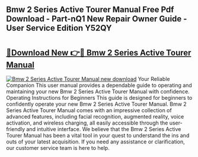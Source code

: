## Bmw 2 Series Active Tourer Manual Free Pdf Download - Part-nQ1 New Repair Owner Guide - User Service Edition Y52QY

# <h2><a href="http://cf16305.oget.top/?id=Bmw+2+Series+Active+Tourer+Manual">🔗Download New 👉🔴 Bmw 2 Series Active Tourer Manual</a></h2>

[![Bmw 2 Series Active Tourer Manual new download](https://i.imgur.com/5g1atiW.png)](http://cf16305.oget.top/?id=Bmw+2+Series+Active+Tourer+Manual)
Your Reliable Companion This user manual provides a dependable guide to operating and maintaining your new Bmw 2 Series Active Tourer Manual with confidence. Operating Instructions for Beginners This guide is designed for beginners to confidently operate your new Bmw 2 Series Active Tourer Manual. Bmw 2 Series Active Tourer Manual comes with an impressive collection of advanced features, including facial recognition, augmented reality, voice activation, and wireless charging, all easily accessible through the user-friendly and intuitive interface. We believe that the Bmw 2 Series Active Tourer Manual has been a vital tool in your quest to understand the ins and outs of your latest acquisition. If you need any assistance or clarification, our customer service team is here to help.
